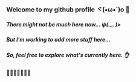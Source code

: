### Welcome to my github profile ヾ(•ω•`)o  :whale:
<!--
**ChickenSoupCode/ChickenSoupCode** is a ✨ _special_ ✨ repository because its `README.md` (this file) appears on your GitHub profile.

Here are some ideas to get you started:

- 🔭 I’m currently working on ...
- 🌱 I’m currently learning ...
- 👯 I’m looking to collaborate on ...
- 🤔 I’m looking for help with ...
- 💬 Ask me about ...
- 📫 How to reach me: ...
- 😄 Pronouns: ...
- ⚡ Fun fact: ...
-->
##### There might not be much here now...  ψ(._. )>
##### But I'm working to add more stuff here... 
##### So, feel free to explore what's currently here. :ok_hand:

:octopus::octopus::octopus::octopus::octopus::octopus::octopus:
